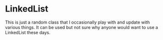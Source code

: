 # LinkedList

This is just a random class that I occasionally play with and update with various things. It can be used but not sure why anyone would want to use a LinkedList these days.
